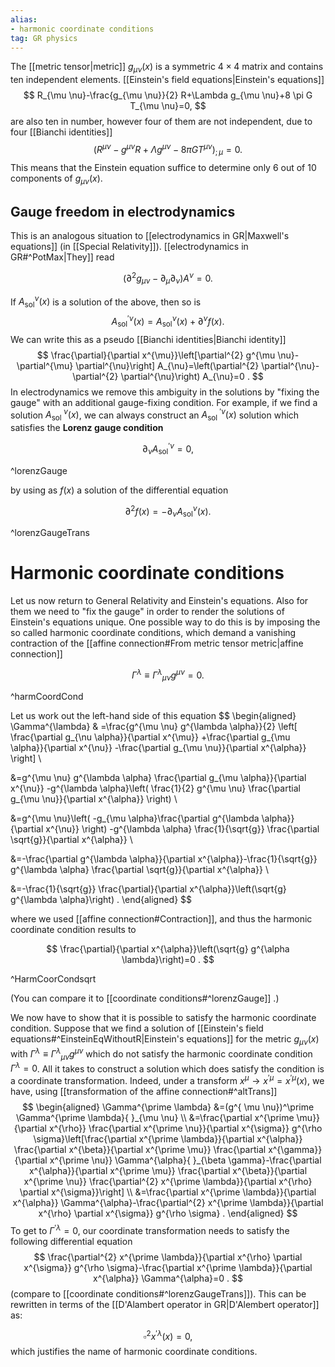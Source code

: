 ```yaml
---
alias:
- harmonic coordinate conditions
tag: GR physics
---
```



The [[metric tensor|metric]] $g_{\mu \nu}(x)$ is a symmetric $4 \times 4$ matrix and contains ten independent elements. [[Einstein's field equations|Einstein's equations]]
$$
R_{\mu \nu}-\frac{g_{\mu \nu}}{2} R+\Lambda g_{\mu \nu}+8 \pi G T_{\mu \nu}=0,
$$
are also ten in number, however four of them are not independent, due to four [[Bianchi identities]]
$$
\left(R^{\mu \nu}-g^{\mu \nu} R+\Lambda g^{\mu \nu}-8 \pi G T^{\mu \nu}\right)_{; \mu}=0 .
$$
This means that the Einstein equation suffice to determine only $6$ out of $10$ components of $g_{\mu \nu}(x)$. 

## Gauge freedom in electrodynamics
This is an analogous situation to [[electrodynamics in GR|Maxwell's equations]] (in [[Special Relativity]]). [[electrodynamics in GR#^PotMax|They]] read

$$
\left(\partial^{2} g_{\mu \nu}-\partial_{\mu} \partial_{\nu}\right) A^{\nu}=0 .
$$

If $A_{\text{sol}}^{\nu}(x)$ is a solution of the above, then so is
$$
A_{\mathrm{sol}}^{\prime \nu}(x)=A_{\mathrm{sol}}^{\nu}(x)+\partial^{\nu} f(x) \text {. }
$$
We can write this as a pseudo [[Bianchi identities|Bianchi identity]]
$$
\frac{\partial}{\partial x^{\mu}}\left[\partial^{2} g^{\mu \nu}-\partial^{\mu} \partial^{\nu}\right] A_{\nu}=\left(\partial^{2} \partial^{\nu}-\partial^{2} \partial^{\nu}\right) A_{\nu}=0 .
$$
In electrodynamics we remove this ambiguity in the solutions by "fixing the gauge" with an additional gauge-fixing condition. For example, if we find a solution $A_{\text {sol }}^{\nu}(x)$, we can always construct an $A_{\text {sol }}^{\prime\nu}(x)$ solution which satisfies the **Lorenz gauge condition**

$$
\partial_{\nu} A_{\mathrm{sol}}^{\prime \nu}=0,
$$

^lorenzGauge

by using as $f(x)$ a solution of the differential equation

$$
\partial^{2} f(x)=-\partial_{\nu} A_{\mathrm{sol}}^{\nu}(x) .
$$

^lorenzGaugeTrans

# Harmonic coordinate conditions
Let us now return to General Relativity and Einstein's equations. Also for them we need to "fix the gauge" in order to render the solutions of Einstein's equations unique.
One possible way to do this is by imposing the so called harmonic coordinate conditions, which demand a vanishing contraction of the  [[affine connection#From metric tensor metric|affine connection]]

$$
\Gamma^{\lambda} \equiv \Gamma^{\lambda}{ }_{\mu \nu} g^{\mu \nu}=0 .
$$

^harmCoordCond

Let us work out the left-hand side of this equation
$$
\begin{aligned}
\Gamma^{\lambda} &
=\frac{g^{\mu \nu} g^{\lambda \alpha}}{2}
\left[
    \frac{\partial g_{\nu \alpha}}{\partial x^{\mu}}
    +\frac{\partial g_{\mu \alpha}}{\partial x^{\nu}}
    -\frac{\partial g_{\mu \nu}}{\partial x^{\alpha}}
\right] \\

&=g^{\mu \nu} g^{\lambda \alpha} \frac{\partial g_{\mu \alpha}}{\partial x^{\nu}}
-g^{\lambda \alpha}\left(
    \frac{1}{2} g^{\mu \nu} \frac{\partial g_{\mu \nu}}{\partial x^{\alpha}}
\right) \\

&=g^{\mu \nu}\left(
    -g_{\mu \alpha}\frac{\partial g^{\lambda \alpha}}{\partial x^{\nu}} 
\right)
-g^{\lambda \alpha} \frac{1}{\sqrt{g}} \frac{\partial \sqrt{g}}{\partial x^{\alpha}} \\

&=-\frac{\partial g^{\lambda \alpha}}{\partial x^{\alpha}}-\frac{1}{\sqrt{g}} g^{\lambda \alpha} \frac{\partial \sqrt{g}}{\partial x^{\alpha}} \\

&=-\frac{1}{\sqrt{g}} \frac{\partial}{\partial x^{\alpha}}\left(\sqrt{g} g^{\lambda \alpha}\right) .
\end{aligned}
$$

where we used [[affine connection#Contraction]], and thus the harmonic coordinate condition results to

$$
\frac{\partial}{\partial x^{\alpha}}\left(\sqrt{g} g^{\alpha \lambda}\right)=0 .
$$

^HarmCoorCondsqrt

(You can compare it to [[coordinate conditions#^lorenzGauge]] .) 

We now have to show that it is possible to satisfy the harmonic coordinate condition. Suppose that we find a solution of [[Einstein's field equations#^EinsteinEqWithoutR|Einstein's equations]] for the metric $g_{\mu \nu}(x)$ with $\Gamma^{\lambda} \equiv \Gamma^\lambda{}_{\mu \nu} g^{\mu \nu}$ which do not satisfy the harmonic coordinate condition $\Gamma^{\lambda}=0$. All it takes to construct a solution which does satisfy the condition is a coordinate transformation. Indeed, under a transform $x^{\mu} \rightarrow x^{\prime \mu}=x^{\prime \mu}(x)$, we have, using [[transformation of the affine connection#^altTrans]]
$$
\begin{aligned}
\Gamma^{\prime \lambda} &=(g^{ \mu \nu})^\prime \Gamma^{\prime \lambda}{ }_{\mu \nu} \\
&=\frac{\partial x^{\prime \mu}}{\partial x^{\rho}} \frac{\partial x^{\prime \nu}}{\partial x^{\sigma}} g^{\rho \sigma}\left[\frac{\partial x^{\prime \lambda}}{\partial x^{\alpha}} \frac{\partial x^{\beta}}{\partial x^{\prime \mu}} \frac{\partial x^{\gamma}}{\partial x^{\prime \nu}} \Gamma^{\alpha}{ }_{\beta \gamma}-\frac{\partial x^{\alpha}}{\partial x^{\prime \mu}} \frac{\partial x^{\beta}}{\partial x^{\prime \nu}} \frac{\partial^{2} x^{\prime \lambda}}{\partial x^{\rho} \partial x^{\sigma}}\right] \\
&=\frac{\partial x^{\prime \lambda}}{\partial x^{\alpha}} \Gamma^{\alpha}-\frac{\partial^{2} x^{\prime \lambda}}{\partial x^{\rho} \partial x^{\sigma}} g^{\rho \sigma} .
\end{aligned}
$$
To get to $\Gamma^{\prime \lambda}=0$, our coordinate transformation needs to satisfy the following differential equation
$$
\frac{\partial^{2} x^{\prime \lambda}}{\partial x^{\rho} \partial x^{\sigma}} g^{\rho \sigma}-\frac{\partial x^{\prime \lambda}}{\partial x^{\alpha}} \Gamma^{\alpha}=0 .
$$
(compare to [[coordinate conditions#^lorenzGaugeTrans]]). This can be rewritten in terms of the [[D'Alambert operator in GR|D'Alembert operator]] as:

$$
\square^2 x^{\prime \lambda}(x)=0,
$$
which justifies the name of harmonic coordinate conditions.
